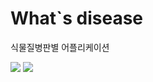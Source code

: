 # What`s disease
식물질병판별 어플리케이션

<img src="https://img.shields.io/badge/TensorFlow-orange?style=flat-square&logo=TensorFlow&logoColor=white"/></a>
<img src="https://img.shields.io/badge/-Teachable--Machine-blue"/></a>
